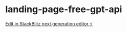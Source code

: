 # landing-page-free-gpt-api

[Edit in StackBlitz next generation editor ⚡️](https://stackblitz.com/~/github.com/matefs/landing-page-free-gpt-api)